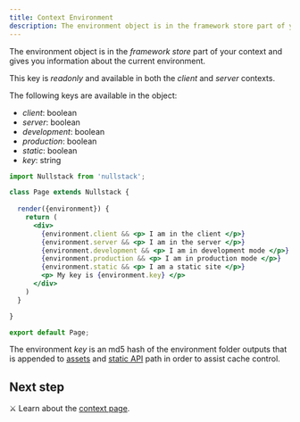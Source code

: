 ```yaml
---
title: Context Environment
description: The environment object is in the framework store part of your context and gives you information about the current environment
---
```


The environment object is in the *framework store* part of your context and gives you information about the current environment.

This key is *readonly* and available in both the *client* and *server* contexts.

The following keys are available in the object:

- *client*: boolean
- *server*: boolean
- *development*: boolean
- *production*: boolean
- *static*: boolean
- *key*: string

```jsx
import Nullstack from 'nullstack';

class Page extends Nullstack {
 
  render({environment}) {
    return (
      <div> 
        {environment.client && <p> I am in the client </p>}
        {environment.server && <p> I am in the server </p>}
        {environment.development && <p> I am in development mode </p>}
        {environment.production && <p> I am in production mode </p>}
        {environment.static && <p> I am a static site </p>}
        <p> My key is {environment.key} </p>
      </div>
    )
  }

}

export default Page;
```

The environment *key* is an md5 hash of the environment folder outputs that is appended to [assets](/styles) and [static API](/static-site-generation) path in order to assist cache control.

## Next step

⚔ Learn about the [context page](/context-page).